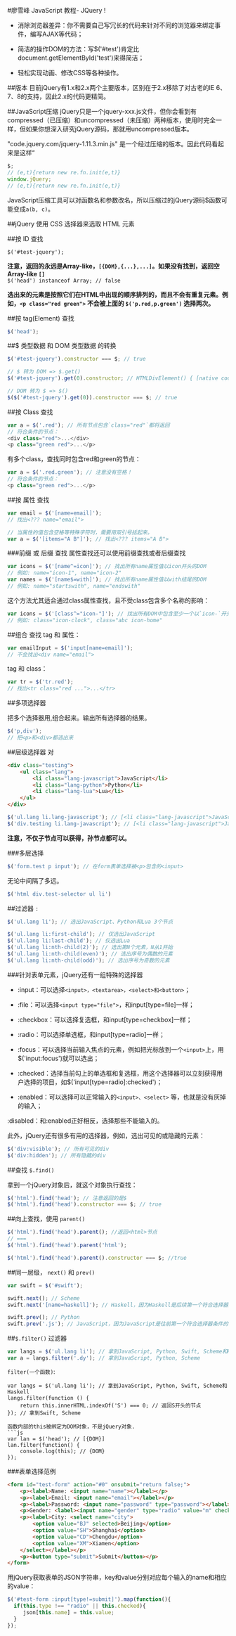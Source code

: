 #廖雪峰 JavaScript 教程- JQuery !

- 消除浏览器差异：你不需要自己写冗长的代码来针对不同的浏览器来绑定事件，编写AJAX等代码；

- 简洁的操作DOM的方法：写$('#test')肯定比document.getElementById('test')来得简洁；

- 轻松实现动画、修改CSS等各种操作。

##版本
目前jQuery有1.x和2.x两个主要版本，区别在于2.x移除了对古老的IE 6、7、8的支持，因此2.x的代码更精简。

##JavaScript压缩
jQuery只是一个jquery-xxx.js文件，但你会看到有compressed（已压缩）和uncompressed（未压缩）两种版本，使用时完全一样，但如果你想深入研究jQuery源码，那就用uncompressed版本。

"code.jquery.com/jquery-1.11.3.min.js" 是一个经过压缩的版本。因此代码看起来是这样“

```js
$;
// (e,t){return new re.fn.init(e,t)}
window.jQuery;
// (e,t){return new re.fn.init(e,t)}
```

JavaScript压缩工具可以对函数名和参数改名，所以压缩过的jQuery源码$函数可能变成`a(b, c)`。

##jQuery 使用 CSS 选择器来选取 HTML 元素

##按 ID 查找
```
$('#test-jquery');
```
**注意，返回的永远是Array-like，`[{DOM},{...},...]`。如果没有找到，返回空Array-like `[]`**  
`$('head') instanceof Array; // false`

**选出来的元素是按照它们在HTML中出现的顺序排列的，而且不会有重复元素。例如，`<p class="red green">` 不会被上面的 `$('p.red,p.green')` 选择两次。**


##按 tag(Element) 查找
```js
$('head');
```


##$ 类型数据 和 DOM 类型数据 的转换
```js
$('#test-jquery').constructor === $; // true

// $ 转为 DOM => $.get()
$('#test-jquery').get(0).constructor; // HTMLDivElement() { [native code] }

// DOM 转为 $ => $()
$($('#test-jquery').get(0)).constructor === $; // true
```
##按 Class 查找
```js
var a = $('.red'); // 所有节点包含`class="red"`都将返回
// 符合条件的节点：
<div class="red">...</div>
<p class="green red">...</p>
```

有多个class，查找同时包含red和green的节点：
```js
var a = $('.red.green'); // 注意没有空格！
// 符合条件的节点：
<p class="green red">...</p>
```

##按 属性 查找
```js
var email = $('[name=email]'); 
// 找出<??? name="email">

// 当属性的值包含空格等特殊字符时，需要用双引号括起来。
var a = $('[items="A B"]'); // 找出<??? items="A B">
```

###前缀 或 后缀 查找
属性查找还可以使用前缀查找或者后缀查找
```js
var icons = $('[name^=icon]'); // 找出所有name属性值以icon开头的DOM
// 例如: name="icon-1", name="icon-2"
var names = $('[name$=with]'); // 找出所有name属性值以with结尾的DOM
// 例如: name="startswith", name="endswith"
```

这个方法尤其适合通过class属性查找，且不受class包含多个名称的影响：
```js
var icons = $('[class^="icon-"]'); // 找出所有DOM中包含至少一个以`icon-`开头的class的DOM
// 例如: class="icon-clock", class="abc icon-home"
```

##组合 查找
tag 和 属性：
```js
var emailInput = $('input[name=email]'); 
// 不会找出<div name="email">
```
tag 和 class：
```js
var tr = $('tr.red'); 
// 找出<tr class="red ...">...</tr>
```

##多项选择器

把多个选择器用,组合起来。输出所有选择器的结果。
```js
$('p,div'); 
// 把<p>和<div>都选出来
```

##层级选择器
对
```html
<div class="testing">
    <ul class="lang">
        <li class="lang-javascript">JavaScript</li>
        <li class="lang-python">Python</li>
        <li class="lang-lua">Lua</li>
    </ul>
</div>
```

```js
$('ul.lang li.lang-javascript'); // [<li class="lang-javascript">JavaScript</li>]
$('div.testing li.lang-javascript'); // [<li class="lang-javascript">JavaScript</li>]
```
**注意，不仅子节点可以获得，孙节点都可以。**

###多层选择
```js
$('form.test p input'); // 在form表单选择被<p>包含的<input>
```
无论中间隔了多远。
```js
$('html div.test-selector ul li')
```

##过滤器 `:`
```js
$('ul.lang li'); // 选出JavaScript、Python和Lua 3个节点

$('ul.lang li:first-child'); // 仅选出JavaScript
$('ul.lang li:last-child'); // 仅选出Lua
$('ul.lang li:nth-child(2)'); // 选出第N个元素，N从1开始
$('ul.lang li:nth-child(even)'); // 选出序号为偶数的元素
$('ul.lang li:nth-child(odd)'); // 选出序号为奇数的元素
```

###针对表单元素，jQuery还有一组特殊的选择器

- :input：可以选择`<input>，<textarea>，<select>和<button>`；

- :file：可以选择`<input type="file">`，和input[type=file]一样；

- :checkbox：可以选择复选框，和input[type=checkbox]一样；

- :radio：可以选择单选框，和input[type=radio]一样；

- :focus：可以选择当前输入焦点的元素，例如把光标放到一个`<input>`上，用$('input:focus')就可以选出；

- :checked：选择当前勾上的单选框和复选框，用这个选择器可以立刻获得用户选择的项目，如$('input[type=radio]:checked')；

- :enabled：可以选择可以正常输入的`<input>、<select>`
等，也就是没有灰掉的输入；

:disabled：和:enabled正好相反，选择那些不能输入的。

此外，jQuery还有很多有用的选择器，例如，选出可见的或隐藏的元素：
```js
$('div:visible'); // 所有可见的div
$('div:hidden'); // 所有隐藏的div
```
##查找 `$.find()`

拿到一个jQuery对象后，就这个对象执行查找：
```js
$('html').find('head'); // 注意返回的是$
$('html').find('head').constructor === $; // true
```

##向上查找，使用 `parent()`
```js
$('html').find('head').parent(); //返回<html>节点
// ===
$('html').find('head').parent('html');

$('html').find('head').parent().constructor === $; //true
```

##同一层级， `next()` 和 `prev()`
```js
var swift = $('#swift');

swift.next(); // Scheme
swift.next('[name=haskell]'); // Haskell，因为Haskell是后续第一个符合选择器条件的节点

swift.prev(); // Python
swift.prev('.js'); // JavaScript，因为JavaScript是往前第一个符合选择器条件的节点
```

##`$.filter()` 过滤器
```js
var langs = $('ul.lang li'); // 拿到JavaScript, Python, Swift, Scheme和Haskell
var a = langs.filter('.dy'); // 拿到JavaScript, Python, Scheme
```
`filter(一个函数)`:

```
var langs = $('ul.lang li'); // 拿到JavaScript, Python, Swift, Scheme和Haskell
langs.filter(function () {
    return this.innerHTML.indexOf('S') === 0; // 返回S开头的节点
}); // 拿到Swift, Scheme

函数内部的this被绑定为DOM对象，不是jQuery对象.
```js
var lan = $('head'); // [{DOM}]
lan.filter(function() {
    console.log(this); // {DOM}
});
```

###表单选择范例
```html
<form id="test-form" action="#0" onsubmit="return false;">
    <p><label>Name: <input name="name"></label></p>
    <p><label>Email: <input name="email"></label></p>
    <p><label>Password: <input name="password" type="password"></label></p>
    <p>Gender: <label><input name="gender" type="radio" value="m" checked> Male</label> <label><input name="gender" type="radio" value="f"> Female</label></p>
    <p><label>City: <select name="city">
        <option value="BJ" selected>Beijing</option>
        <option value="SH">Shanghai</option>
        <option value="CD">Chengdu</option>
        <option value="XM">Xiamen</option>
    </select></label></p>
    <p><button type="submit">Submit</button></p>
</form>
```
用jQuery获取表单的JSON字符串，key和value分别对应每个输入的name和相应的value：

```js
$('#test-form :input[type!=submit]').map(function(){
  if(this.type !== "radio" || this.checked){
     json[this.name] = this.value;
  }
});
```

